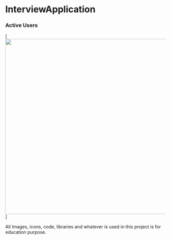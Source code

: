 # InterviewApplication
### Active Users
[<img src="https://user-images.githubusercontent.com/31673628/73138754-6bd7c000-4034-11ea-8463-ed315690e097.png" width="850" height="550">]<br/>

All Images, icons, code, libraries and whatever is used in this project is for education purpose.

